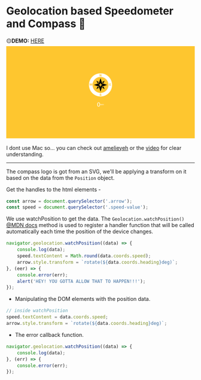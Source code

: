 # Geolocation based Speedometer and Compass 🧭
🟡**DEMO:** [HERE](https://mitzelldone.github.io/JavaScript30/The%2030%20Projects/21%20-%20Geolocation/index.html)
![demo](https://github.com/Mitzelldone/JavaScript30/blob/main/The%2030%20Projects/images/21.demo.PNG)

I dont use Mac so... you can check out [amelieyeh](https://github.com/amelieyeh/JS30/blob/master/21-Geolocation/README.md) or the [video](https://youtu.be/X7Cbtra0C6I) for clear understanding.

---
The compass logo is got from an SVG, we'll be applying a transform on it based on the data from the `Position` object.

Get the handles to the html elements -
```JavaScript
const arrow = document.querySelector('.arrow');
const speed = document.querySelector('.speed-value');
```

We use watchPosition to get the data.
The `Geolocation.watchPosition()` [@MDN docs](https://developer.mozilla.org/en-US/docs/Web/API/Geolocation/watchPosition) method is used to register a handler function that will be called automatically each time the position of the device changes.
```Javascript
navigator.geolocation.watchPosition((data) => {
    console.log(data);
    speed.textContent = Math.round(data.coords.speed);
    arrow.style.transform = `rotate(${data.coords.heading}deg)`;
}, (eer) => {
    console.error(err);
    alert('HEY! YOU GOTTA ALLOW THAT TO HAPPEN!!!');
});
```
- Manipulating the DOM elements with the position data.
```Javascript
// inside watchPosition
speed.textContent = data.coords.speed;
arrow.style.transform = `rotate(${data.coords.heading}deg)`;
```

- The error callback function.
```JavaScript
navigator.geolocation.watchPosition((data) => {
    console.log(data);
}, (err) => {
    console.error(err);
});
```

